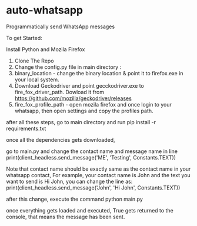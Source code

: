 # auto-whatsapp
Programmatically send WhatsApp messages

To get Started:

Install Python and Mozila Firefox

1. Clone The Repo
2. Change the config.py file in main directory :
3. binary_location - change the binary location & point it to firefox.exe in your local system.
4. Download Geckodriver and point gecckodriver.exe to fire_fox_driver_path.
      Dowload it from https://github.com/mozilla/geckodriver/releases
5. fire_fox_profile_path - open mozila firefox and once login to your whatsapp, then open settings and copy the profiles path.
  

after all these steps, go to main directory and run pip install -r requirements.txt

once all the dependencies gets downloaded,

go to main.py and change the contact name and message name in line print(client_headless.send_message('ME', 'Testing', Constants.TEXT))

Note that contact name should be exactly same as the contact name in your whatsapp contact, For example, your contact name is John and the text you want to send is Hi John, you can change the line as:
print(client_headless.send_message('John', 'Hi John', Constants.TEXT))

after this change, execute the command python main.py

once everything gets loaded and executed, True gets returned to the console, that means the message has been sent.
